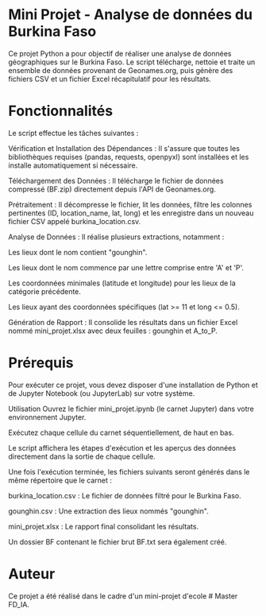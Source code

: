 
# Mini Projet - Analyse de données du Burkina Faso

Ce projet Python a pour objectif de réaliser une analyse de données géographiques sur le Burkina Faso. Le script télécharge, nettoie et traite un ensemble de données provenant de Geonames.org, puis génère des fichiers CSV et un fichier Excel récapitulatif pour les résultats.

# Fonctionnalités

Le script effectue les tâches suivantes :

Vérification et Installation des Dépendances : Il s'assure que toutes les bibliothèques requises (pandas, requests, openpyxl) sont installées et les installe automatiquement si nécessaire.

Téléchargement des Données : Il télécharge le fichier de données compressé (BF.zip) directement depuis l'API de Geonames.org.

Prétraitement : Il décompresse le fichier, lit les données, filtre les colonnes pertinentes (ID, location_name, lat, long) et les enregistre dans un nouveau fichier CSV appelé burkina_location.csv.

Analyse de Données : Il réalise plusieurs extractions, notamment :

Les lieux dont le nom contient "gounghin".

Les lieux dont le nom commence par une lettre comprise entre 'A' et 'P'.

Les coordonnées minimales (latitude et longitude) pour les lieux de la catégorie précédente.

Les lieux ayant des coordonnées spécifiques (lat >= 11 et long <= 0.5).

Génération de Rapport : Il consolide les résultats dans un fichier Excel nommé mini_projet.xlsx avec deux feuilles : gounghin et A_to_P.

# Prérequis

Pour exécuter ce projet, vous devez disposer d'une installation de Python et de Jupyter Notebook (ou JupyterLab) sur votre système.

Utilisation
Ouvrez le fichier mini_projet.ipynb (le carnet Jupyter) dans votre environnement Jupyter.

Exécutez chaque cellule du carnet séquentiellement, de haut en bas.

Le script affichera les étapes d'exécution et les aperçus des données directement dans la sortie de chaque cellule.

Une fois l'exécution terminée, les fichiers suivants seront générés dans le même répertoire que le carnet :

burkina_location.csv : Le fichier de données filtré pour le Burkina Faso.

gounghin.csv : Une extraction des lieux nommés "gounghin".

mini_projet.xlsx : Le rapport final consolidant les résultats.

Un dossier BF contenant le fichier brut BF.txt sera également créé.

# Auteur

Ce projet a été réalisé dans le cadre d'un mini-projet d'ecole # Master FD_IA.
